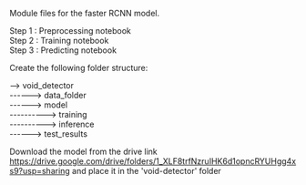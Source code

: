 Module files for the faster RCNN model. 

Step 1 : Preprocessing notebook <br/>
Step 2 : Training notebook<br/>
Step 3 : Predicting notebook<br/>


Create the following folder structure:

--> void_detector </br>
------> data_folder </br>
------> model </br>
----------> training </br>
----------> inference </br>
------> test_results </br>

Download the model from the drive link https://drive.google.com/drive/folders/1_XLF8trfNzruIHK6d1opncRYUHgg4xs9?usp=sharing and place it in the 'void-detector' folder
